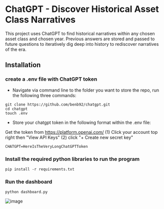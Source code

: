 # ChatGPT - Discover Historical Asset Class Narratives

This project uses ChatGPT to find historical narratives within any chosen asset class and chosen year. 
Previous answers are stored and passed to future questions to iteratively dig deep into history to rediscover narratives of the era.

## Installation

### create a .env file with ChatGPT token
- Navigate via command line to the folder you want to store the repo, run the following three commands:

```
git clone https://github.com/benb92/chatgpt.git
cd chatgpt
touch .env  
```

- Store your chatgpt token in the following format within the .env file:

Get the token from https://platform.openai.com/ (1) Click your account top right then "View API Keys" (2) click "+ Create new secret key"

```
CHATGPT=HereIsTheVeryLongChatGPTToken
```

### Install the required python libraries to run the program
```
pip install -r requirements.txt
```

### Run the dashboard 
```
python dashboard.py
```

![image](https://github.com/benb92/chatgpt/assets/32384270/6e6b1257-e2f2-49c2-b6a6-a12f14b177e8)
